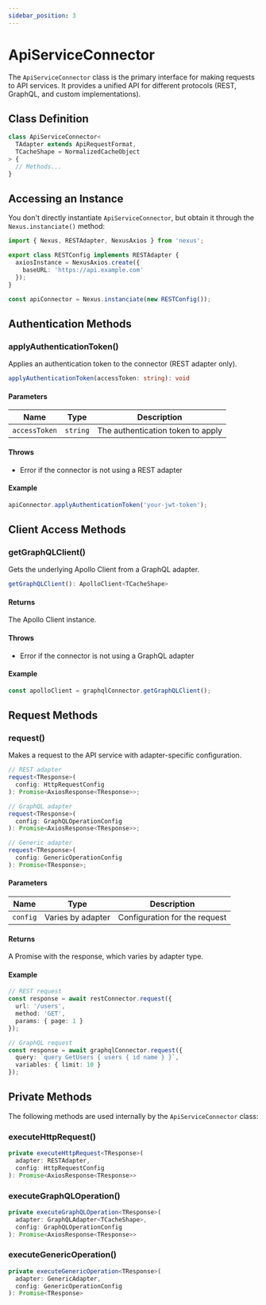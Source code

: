 ```yaml
---
sidebar_position: 3
---
```


# ApiServiceConnector

The `ApiServiceConnector` class is the primary interface for making requests to API services. It provides a unified API for different protocols (REST, GraphQL, and custom implementations).

## Class Definition

```typescript
class ApiServiceConnector<
  TAdapter extends ApiRequestFormat,
  TCacheShape = NormalizedCacheObject
> {
  // Methods...
}
```

## Accessing an Instance

You don't directly instantiate `ApiServiceConnector`, but obtain it through the `Nexus.instanciate()` method:

```typescript
import { Nexus, RESTAdapter, NexusAxios } from 'nexus';

export class RESTConfig implements RESTAdapter {
  axiosInstance = NexusAxios.create({
    baseURL: 'https://api.example.com'
  });
}

const apiConnector = Nexus.instanciate(new RESTConfig());
```

## Authentication Methods

### applyAuthenticationToken()

Applies an authentication token to the connector (REST adapter only).

```typescript
applyAuthenticationToken(accessToken: string): void
```

#### Parameters

| Name | Type | Description |
|------|------|-------------|
| `accessToken` | `string` | The authentication token to apply |

#### Throws

- Error if the connector is not using a REST adapter

#### Example

```typescript
apiConnector.applyAuthenticationToken('your-jwt-token');
```

## Client Access Methods

### getGraphQLClient()

Gets the underlying Apollo Client from a GraphQL adapter.

```typescript
getGraphQLClient(): ApolloClient<TCacheShape>
```

#### Returns

The Apollo Client instance.

#### Throws

- Error if the connector is not using a GraphQL adapter

#### Example

```typescript
const apolloClient = graphqlConnector.getGraphQLClient();
```

## Request Methods

### request()

Makes a request to the API service with adapter-specific configuration.

```typescript
// REST adapter
request<TResponse>(
  config: HttpRequestConfig
): Promise<AxiosResponse<TResponse>>;

// GraphQL adapter
request<TResponse>(
  config: GraphQLOperationConfig
): Promise<AxiosResponse<TResponse>>;

// Generic adapter
request<TResponse>(
  config: GenericOperationConfig
): Promise<TResponse>;
```

#### Parameters

| Name | Type | Description |
|------|------|-------------|
| `config` | Varies by adapter | Configuration for the request |

#### Returns

A Promise with the response, which varies by adapter type.

#### Example

```typescript
// REST request
const response = await restConnector.request({
  url: '/users',
  method: 'GET',
  params: { page: 1 }
});

// GraphQL request
const response = await graphqlConnector.request({
  query: `query GetUsers { users { id name } }`,
  variables: { limit: 10 }
});
```

## Private Methods

The following methods are used internally by the `ApiServiceConnector` class:

### executeHttpRequest()

```typescript
private executeHttpRequest<TResponse>(
  adapter: RESTAdapter,
  config: HttpRequestConfig
): Promise<AxiosResponse<TResponse>>
```

### executeGraphQLOperation()

```typescript
private executeGraphQLOperation<TResponse>(
  adapter: GraphQLAdapter<TCacheShape>,
  config: GraphQLOperationConfig
): Promise<AxiosResponse<TResponse>>
```

### executeGenericOperation()

```typescript
private executeGenericOperation<TResponse>(
  adapter: GenericAdapter,
  config: GenericOperationConfig
): Promise<TResponse>
``` 